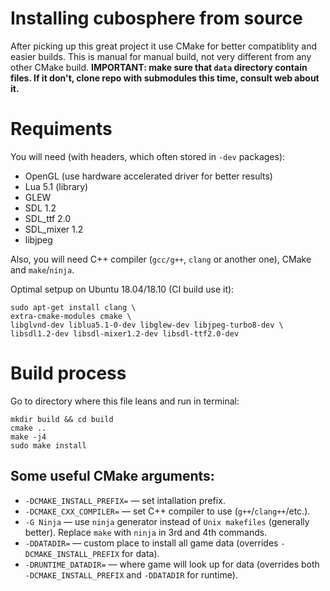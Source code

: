 # Installing cubosphere from source
After picking up this great project it use CMake for better compatiblity and easier builds. This is manual for manual build, not very different from any other CMake build.
**IMPORTANT: make sure that `data` directory contain files. If it don't, clone repo with submodules this time, consult web about it.**

# Requiments
You will need (with headers, which often stored in `-dev` packages):

* OpenGL (use hardware accelerated driver for better results)
* Lua 5.1 (library)
* GLEW
* SDL 1.2
* SDL_ttf 2.0
* SDL_mixer 1.2
* libjpeg

Also, you will need C++ compiler (`gcc/g++`, `clang` or another one), CMake and `make`/`ninja`.

Optimal setpup on Ubuntu 18.04/18.10 (CI build use it):

```
sudo apt-get install clang \
extra-cmake-modules cmake \
libglvnd-dev liblua5.1-0-dev libglew-dev libjpeg-turbo8-dev \
libsdl1.2-dev libsdl-mixer1.2-dev libsdl-ttf2.0-dev
```

# Build process
Go to directory where this file leans and run in terminal:
```
mkdir build && cd build
cmake ..
make -j4
sudo make install
```
## Some useful CMake arguments:
* `-DCMAKE_INSTALL_PREFIX=` — set intallation prefix.
* `-DCMAKE_CXX_COMPILER=` — set C++ compiler to use (`g++`/`clang++`/etc.).
* `-G Ninja` — use `ninja` generator instead of `Unix makefiles` (generally better). Replace `make` with `ninja` in 3rd and 4th commands.
* `-DDATADIR=` — custom place to install all game data (overrides `-DCMAKE_INSTALL_PREFIX` for data).
* `-DRUNTIME_DATADIR=` — where game will look up for data (overrides both `-DCMAKE_INSTALL_PREFIX` and `-DDATADIR` for runtime).
